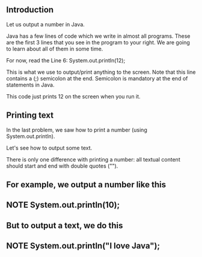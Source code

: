 ## Introduction
Let us output a number in Java.

Java has a few lines of code which we write in almost all programs.
These are the first 3 lines that you see in the program to your right. We are going to learn about all of them in some time.

For now, read the Line 6:
System.out.println(12);

This is what we use to output/print anything to the screen. Note that this line contains a (;) semicolon at the end. Semicolon is mandatory at the end of statements in Java.

This code just prints 12 on the screen when you run it.

## Printing text
In the last problem, we saw how to print a number (using System.out.println).

Let's see how to output some text.

There is only one difference with printing a number: all textual content should start and end with double quotes ("").

For example, we output a number like this
---
**NOTE**
System.out.println(10);
---

But to output a text, we do this
---
**NOTE**
System.out.println("I love Java");
---
